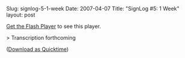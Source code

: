 Slug: signlog-5-1-week
Date: 2007-04-07
Title: "SignLog #5: 1 Week"
layout: post

<p id="SL5_320x240.flv"><a href="http://www.macromedia.com/go/getflashplayer">Get the Flash Player</a> to see this player.</p>

<script type="text/javascript">
var FO2 = { movie:&quot;https://media.dreamhost.com/mediaplayer.swf&quot;, width:&quot;320&quot;, height:&quot;240&quot;, majorversion:&quot;7&quot;, build:&quot;0&quot;, bgcolor:&quot;#FFFFFF&quot;,
flashvars:&quot;file=http://www.redmonk.net/files/signinglog/SL5_320x240.flv&amp;showdigits=true&amp;autostart=false&quot; };
UFO.create(FO2,&quot;SL5_320x240.flv&quot;);
</script>

&gt; Transcription forthcoming

([Download as Quicktime](http://www.redmonk.net/files/signinglog/SL5.mov))

